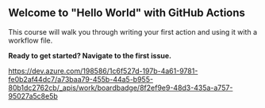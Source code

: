 ## Welcome to "Hello World" with GitHub Actions

This course will walk you through writing your first action and using it with a workflow file. 

**Ready to get started? Navigate to the first issue.**

https://dev.azure.com/198586/1c6f527d-197b-4a61-9781-fe0b2af44dc7/a73baa79-455b-44a5-b955-80b1dc2762cb/_apis/work/boardbadge/8f2ef9e9-48d3-435a-a757-95027a5c8e5b
